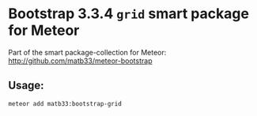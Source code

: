 # Bootstrap 3.3.4 `grid` smart package for Meteor

Part of the smart package-collection for Meteor: http://github.com/matb33/meteor-bootstrap

## Usage:

`meteor add matb33:bootstrap-grid`